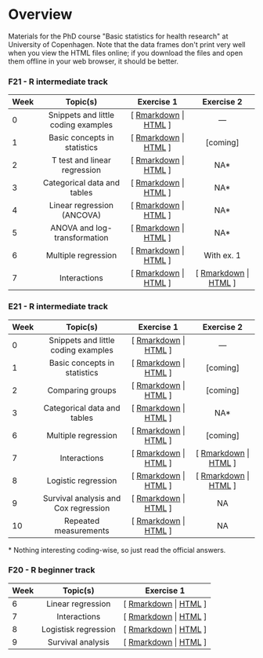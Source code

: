 # Overview
Materials for the PhD course "Basic statistics for health research" at University of Copenhagen. Note that the data frames don't print very well when you view the HTML files online; if you download the files and open them offline in your web browser, it should be better. 

### F21 - R intermediate track

| Week | Topic(s) | Exercise 1 | Exercise 2 | 
|:-----|:--------:|:----------:|:----------:|
| 0 | Snippets and little coding examples | [ [Rmarkdown](E21/snippets.Rmd) \| [HTML](https://htmlpreview.github.io/?https://github.com/epiben/course_basic_stats/blob/master/E21/snippets.html) ] | — | 
| 1 | Basic concepts in statistics | [ [Rmarkdown](E21/notebook_week_1__ex_1.Rmd) \| [HTML](https://htmlpreview.github.io/?https://github.com/epiben/course_basic_stats/blob/master/E21/notebook_week_1__ex_1.html) \] | \[coming\] | 
| 2 | T test and linear regression | [ [Rmarkdown](E21/notebook_week_2__ex_1.Rmd) \| [HTML](https://htmlpreview.github.io/?https://github.com/epiben/course_basic_stats/blob/master/E21/notebook_week_2__ex_1.html) \] | NA\* | 
| 3 | Categorical data and tables | [ [Rmarkdown](E21/notebook_week_3__ex_1.Rmd) \| [HTML](https://htmlpreview.github.io/?https://github.com/epiben/course_basic_stats/blob/master/E21/notebook_week_3__ex_1.html) \] | NA\* | 
| 4 | Linear regression (ANCOVA) | [ [Rmarkdown](E21/notebook_week_4__ex_1.Rmd) \| [HTML](https://htmlpreview.github.io/?https://github.com/epiben/course_basic_stats/blob/master/E21/notebook_week_4__ex_1.html) \] | NA\* | 
| 5 | ANOVA and log-transformation | [ [Rmarkdown](E21/notebook_week_5__ex_1.Rmd) \| [HTML](https://htmlpreview.github.io/?https://github.com/epiben/course_basic_stats/blob/master/E21/notebook_week_5__ex_1.html) \] | NA\* | 
| 6 | Multiple regression | [ [Rmarkdown](E21/notebook_week_6__ex_1-2.Rmd) \| [HTML](https://htmlpreview.github.io/?https://github.com/epiben/course_basic_stats/blob/master/E21/notebook_week_6__ex_1-2.html) \] | With ex. 1 | 
| 7 | Interactions | [ [Rmarkdown](E21/notebook_week_7__ex_1.Rmd) \| [HTML](https://htmlpreview.github.io/?https://github.com/epiben/course_basic_stats/blob/master/E21/notebook_week_7__ex_1.html) \] | [ [Rmarkdown](E21/notebook_week_7__ex_2.Rmd) \| [HTML](https://htmlpreview.github.io/?https://github.com/epiben/course_basic_stats/blob/master/E21/notebook_week_7__ex_2.html) \] |

### E21 - R intermediate track

| Week | Topic(s) | Exercise 1 | Exercise 2 |
|:-----|:--------:|:----------:|:----------:|
| 0 | Snippets and little coding examples | [ [Rmarkdown](F21/snippets.Rmd) \| [HTML](https://htmlpreview.github.io/?https://github.com/epiben/course_basic_stats/blob/master/F21/snippets.html) ] | — |
| 1 | Basic concepts in statistics | [ [Rmarkdown](F21/notebook_week_1__ex_1.Rmd) \| [HTML](https://htmlpreview.github.io/?https://github.com/epiben/course_basic_stats/blob/master/F21/notebook_week_1__ex_1.html) \] | \[coming\] |
| 2 | Comparing groups | [ [Rmarkdown](F21/notebook_week_2__ex_1.Rmd) \| [HTML](https://htmlpreview.github.io/?https://github.com/epiben/course_basic_stats/blob/master/F21/notebook_week_2__ex_1.html) \] | \[coming\] |
| 3 | Categorical data and tables | [ [Rmarkdown](F21/notebook_week_3__ex_1.Rmd) \| [HTML](https://htmlpreview.github.io/?https://github.com/epiben/course_basic_stats/blob/master/F21/notebook_week_3__ex_1.html) \] | NA* |
| 6 | Multiple regression | [ [Rmarkdown](F21/notebook_week_6__ex_1.Rmd) \| [HTML](https://htmlpreview.github.io/?https://github.com/epiben/course_basic_stats/blob/master/F21/notebook_week_6__ex_1.html) \] | \[coming\] |
| 7 | Interactions | [ [Rmarkdown](F21/notebook_week_7__ex_1.Rmd) \|  [HTML](https://htmlpreview.github.io/?https://github.com/epiben/course_basic_stats/blob/master/F21/notebook_week_7__ex_1.html) \] | [ [Rmarkdown](F21/notebook_week_7__ex_2.Rmd) \| [HTML](https://htmlpreview.github.io/?https://github.com/epiben/course_basic_stats/blob/master/F21/notebook_week_7__ex_2.html) \] |
| 8 | Logistic regression | [ [Rmarkdown](F21/notebook_week_8__ex_1.Rmd) \|  [HTML](https://htmlpreview.github.io/?https://github.com/epiben/course_basic_stats/blob/master/F21/notebook_week_8__ex_1.html) \] | [ [Rmarkdown](F21/notebook_week_8__ex_2.Rmd) \| [HTML](https://htmlpreview.github.io/?https://github.com/epiben/course_basic_stats/blob/master/F21/notebook_week_8__ex_2.html) \] |
| 9 | Survival analysis and Cox regression | [ [Rmarkdown](F21/notebook_week_9__ex_1.Rmd) \|  [HTML](https://htmlpreview.github.io/?https://github.com/epiben/course_basic_stats/blob/master/F21/notebook_week_9__ex_1.html) \] | NA |
| 10 | Repeated measurements | [ [Rmarkdown](F21/notebook_week_10__ex_1.Rmd) \|  [HTML](https://htmlpreview.github.io/?https://github.com/epiben/course_basic_stats/blob/master/F21/notebook_week_10__ex_1.html) \] | NA |

\* Nothing interesting coding-wise, so just read the official answers.

### F20 - R beginner track
| Week | Topic(s) | Exercise 1 |
|:-----|:--------:|:----------:|
| 6 | Linear regression | [ [Rmarkdown](E20/notebook_week_6__ex_1.Rmd) \| [HTML](https://htmlpreview.github.io/?https://github.com/epiben/course_basic_stats/blob/master/E20/notebook_week_6__ex_1.html) \] | 
| 7 | Interactions | [ [Rmarkdown](E20/notebook_week_7__ex_1.Rmd) \| [HTML](https://htmlpreview.github.io/?https://github.com/epiben/course_basic_stats/blob/master/E20/notebook_week_7__ex_1.html) \] | 
| 8 | Logistisk regression | [ [Rmarkdown](E20/notebook_week_8__ex_1.Rmd) \| [HTML](https://htmlpreview.github.io/?https://github.com/epiben/course_basic_stats/blob/master/E20/notebook_week_8__ex_1.html) \] | 
| 9 | Survival analysis | [ [Rmarkdown](E20/notebook_week_9__ex_1.Rmd) \| [HTML](https://htmlpreview.github.io/?https://github.com/epiben/course_basic_stats/blob/master/E20/notebook_week_9__ex_1.html) \] | 

